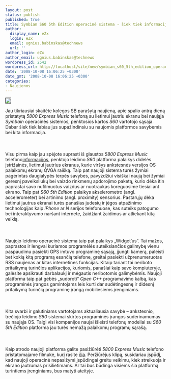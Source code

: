 ```yaml
---
layout: post
status: publish
published: true
title: Symbian S60 5th Edition operacinė sistema - šiek tiek informacijos
author:
  display_name: eZx
  login: eZx
  email: ugnius.babinskas@technews
  url: ''
author_login: eZx
author_email: ugnius.babinskas@technews
wordpress_id: 2542
wordpress_url: http://localhost/site/new/symbian_s60_5th_edition_operacine_sistema___siek_tiek_informacijos/
date: '2008-10-08 16:06:25 +0300'
date_gmt: '2008-10-08 16:06:25 +0300'
categories:
- Naujienos
---
```

<div class="imgright"><img src="http://www.technews.lt/upl/Failai/S60_logo.jpg" border="1"></div>
<p>Jau tikriausiai skaitėte kolegos SB parašytą naujieną, apie spalio antrą dieną pristatytą <i>5800 Express Music</i> telefoną su lietimui jautriu ekranu bei naująja <i>Symbain</i> operacinės sistemos, penktosios kartos <i>S60</i> vartotojo sąsaja. Dabar šiek tiek labiau jus supažindinsiu su naujomis platformos savybėmis bei kita informacija.<br />
<br><br />
<br>Visu pirma kaip jau spėjote suprasti iš glaustos <i>5800 Express Music</i> telefono<a class="ns" href="http://www.technews.lt/index.php?id=Kas&amp;Id=2482 ">informacijos</a>, penktojo leidimo <i>S60</i> platforma palaikys didelės įstrižainės, lietimui jautrius ekranus, kurie viršys ankstesnės versijos OS palaikomų ekranų QVGA raišką. Taip pat naujoji sistema turės žymiai pagerintas daugialypės terpės savybes, pavyzdžiui visiškai naują bei žymiai geresnį paveiksliukų bei vaizdo rinkmenų apdorojimo paketą, kurio dėka itin paprastai savo nufilmuotus vaizdus ar nuotraukas koreguosime tiesiai ant ekrano. Taip pat <i> S60 5th Edition</i> palaikys akselerometro (angl. accelerometer) bei artinimo (angl. proximity) sensorius. Pastarųjų dėka lietimui jautrus ekranai turės panašias judesių ir jėgos atpažinimo technologijas kaip <i>iPhone</i> ar <i>N</i> serijos telefonuose, kas suteiks patogumo bei interaktyvumo naršant internete, žaidžiant žaidimus ar atliekant kitą veiklą.<br />
<br><br />
<br>Naujojo leidimo operacinė sistema taip pat palaikys „Widget‘us“. Tai mažos, paprastos ir lengvai kuriamos programėlės suteiksiančios galimybę vienu paspaudimu pasiekti GPS imtuvo programinę sąsają, įjungti kamerą, paleisti bet kokią kitą programą esančią telefone, greitai pasiekti užprenumeruotas RSS naujienas ar kitas internetines funkcijas. Kitaip tariant tai neriboto pritaikymą turinčios aplikacijos, kuriomis, panašiai kaip savo kompiuteryje, galėsite apsikrauti darbalaukį ir mėgautis neribotomis galimybėmis. Naujoji platforma taip pat gebės „sudoroti“ <i>Open C++</i> programavimo kalbą, kas programinės įrangos gamintojams leis kurti dar sudėtingesnę ir didesnį pritaikymą turinčią programinę įrangą mobiliesiems įrenginiams.<br />
<br><br />
<br>Kita svarbi ir galutiniams vartotojams aktualiausia savybė – ankstesnio, trečiojo leidimo <i>S60</i> sistemai skirtos programinės įrangos suderinamumas su naująja OS. Taigi visi kompanijos naujai išleisti telefonų modeliai su <i>S60 5th Edition</i> platforma jau turės nemažą palaikomų programų sąrašą.<br />
<br><br />
<br>Kaip atrodo naujoji platforma galite pasižiūrėti <i>5800 Express Music</i> telefono pristatomajame filmuke, kurį rasite <a class="ns" href=" http://www.youtube.com/watch?v=tP3YNcSOMl">čia</a>. Peržiūrėjus klipą, susidariau įspūdį, kad naujoji operacinė nepasižymi įspūdingai greitu veikimu, kiek streikuoja ir ekrano jautrumas prisilietimams. Ar tai bus būdinga visiems šia platformą turintiems įrenginiams, bus matyti ateityje.<br />
<br><br />
<br><br />
<br></p>
